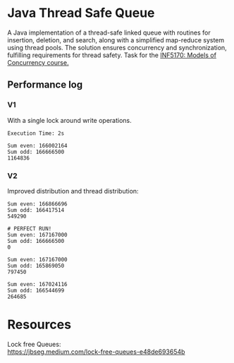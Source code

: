 # Java Thread Safe Queue

A Java implementation of a thread-safe linked queue with routines for insertion, deletion, and search, along with a simplified map-reduce system using thread pools. The solution ensures concurrency and synchronization, fulfilling requirements for thread safety. Task for the [INF5170: Models of Concurrency course.](https://www.uio.no/studier/emner/matnat/ifi/IN5170/)


## Performance log


### V1 

With a single lock around write operations. 

```text
Execution Time: 2s

Sum even: 166002164
Sum odd: 166666500
1164836
```

### V2

Improved distribution and thread distribution: 
```text
Sum even: 166866696
Sum odd: 166417514
549290

# PERFECT RUN!
Sum even: 167167000
Sum odd: 166666500
0

Sum even: 167167000
Sum odd: 165869050
797450

Sum even: 167024116
Sum odd: 166544699
264685
```


# Resources

Lock free Queues: <br>
https://jbseg.medium.com/lock-free-queues-e48de693654b 